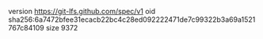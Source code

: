 version https://git-lfs.github.com/spec/v1
oid sha256:6a7472bfee31ecacb22bc4c28ed092222471de7c99322b3a69a1521767c84109
size 9372
